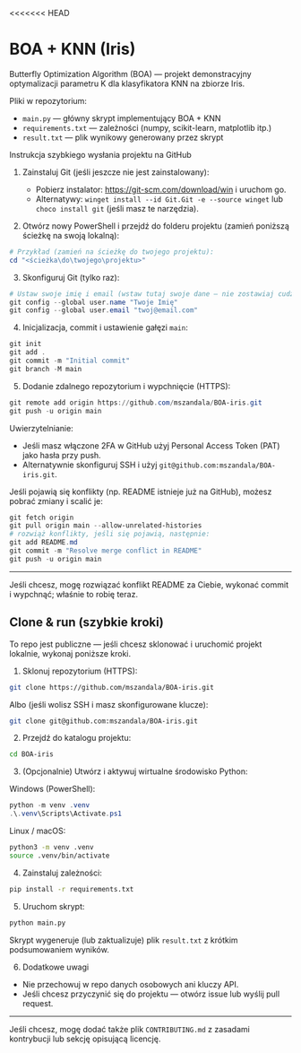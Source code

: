 <<<<<<< HEAD
# BOA + KNN (Iris)

Butterfly Optimization Algorithm (BOA) — projekt demonstracyjny optymalizacji parametru K dla klasyfikatora KNN na zbiorze Iris.

Pliki w repozytorium:
- `main.py` — główny skrypt implementujący BOA + KNN
- `requirements.txt` — zależności (numpy, scikit-learn, matplotlib itp.)
- `result.txt` — plik wynikowy generowany przez skrypt

Instrukcja szybkiego wysłania projektu na GitHub

1. Zainstaluj Git (jeśli jeszcze nie jest zainstalowany):
   - Pobierz instalator: https://git-scm.com/download/win i uruchom go.
   - Alternatywy: `winget install --id Git.Git -e --source winget` lub `choco install git` (jeśli masz te narzędzia).

2. Otwórz nowy PowerShell i przejdź do folderu projektu (zamień poniższą ścieżkę na swoją lokalną):

```powershell
# Przykład (zamień na ścieżkę do twojego projektu):
cd "<ścieżka\do\twojego\projektu>"
```

3. Skonfiguruj Git (tylko raz):

```powershell
# Ustaw swoje imię i email (wstaw tutaj swoje dane — nie zostawiaj cudzych danych w README)
git config --global user.name "Twoje Imię"
git config --global user.email "twoj@email.com"
```

4. Inicjalizacja, commit i ustawienie gałęzi `main`:

```powershell
git init
git add .
git commit -m "Initial commit"
git branch -M main
```

5. Dodanie zdalnego repozytorium i wypchnięcie (HTTPS):

```powershell
git remote add origin https://github.com/mszandala/BOA-iris.git
git push -u origin main
```

Uwierzytelnianie:
- Jeśli masz włączone 2FA w GitHub użyj Personal Access Token (PAT) jako hasła przy push.
- Alternatywnie skonfiguruj SSH i użyj `git@github.com:mszandala/BOA-iris.git`.

Jeśli pojawią się konflikty (np. README istnieje już na GitHub), możesz pobrać zmiany i scalić je:

```powershell
git fetch origin
git pull origin main --allow-unrelated-histories
# rozwiąż konflikty, jeśli się pojawią, następnie:
git add README.md
git commit -m "Resolve merge conflict in README"
git push -u origin main
```

---

Jeśli chcesz, mogę rozwiązać konflikt README za Ciebie, wykonać commit i wypchnąć; właśnie to robię teraz.

## Clone & run (szybkie kroki)

To repo jest publiczne — jeśli chcesz sklonować i uruchomić projekt lokalnie, wykonaj poniższe kroki.

1. Sklonuj repozytorium (HTTPS):

```bash
git clone https://github.com/mszandala/BOA-iris.git
```

Albo (jeśli wolisz SSH i masz skonfigurowane klucze):

```bash
git clone git@github.com:mszandala/BOA-iris.git
```

2. Przejdź do katalogu projektu:

```bash
cd BOA-iris
```

3. (Opcjonalnie) Utwórz i aktywuj wirtualne środowisko Python:

Windows (PowerShell):
```powershell
python -m venv .venv
.\.venv\Scripts\Activate.ps1
```

Linux / macOS:
```bash
python3 -m venv .venv
source .venv/bin/activate
```

4. Zainstaluj zależności:

```bash
pip install -r requirements.txt
```

5. Uruchom skrypt:

```bash
python main.py
```

Skrypt wygeneruje (lub zaktualizuje) plik `result.txt` z krótkim podsumowaniem wyników.

6. Dodatkowe uwagi
- Nie przechowuj w repo danych osobowych ani kluczy API.
- Jeśli chcesz przyczynić się do projektu — otwórz issue lub wyślij pull request.

---

Jeśli chcesz, mogę dodać także plik `CONTRIBUTING.md` z zasadami kontrybucji lub sekcję opisującą licencję.

